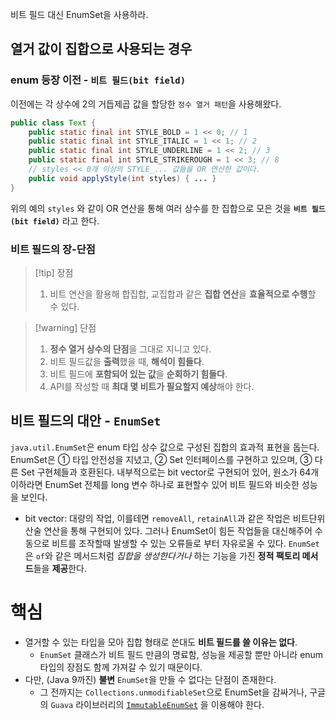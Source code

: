 비트 필드 대신 EnumSet을 사용하라.
## 열거 값이 집합으로 사용되는 경우
### enum 등장 이전 - `비트 필드(bit field)`
이전에는 각 상수에 2의 거듭제곱 값을 할당한 `정수 열거 패턴`을 사용해왔다.
```java
public class Text {
	public static final int STYLE_BOLD = 1 << 0; // 1
	public static final int STYLE_ITALIC = 1 << 1; // 2
	public static final int STYLE_UNDERLINE = 1 << 2; // 3
	public static final int STYLE_STRIKEROUGH = 1 << 3; // 8
	// styles << 0개 이상의 STYLE_... 값들을 OR 연산한 값이다.
	public void applyStyle(int styles) { ... }
}
```
위의 예의 `styles` 와 같이 OR 연산을 통해 여러 상수를 한 집합으로 모은 것을 **`비트 필드(bit field)`** 라고 한다.
### 비트 필드의 장-단점
> [!tip] 장점
> 1. 비트 연산을 활용해 합집합, 교집합과 같은 **집합 연산**을 **효율적으로 수행**할 수 있다.

>[!warning] 단점
> 1. **정수 열거 상수의 단점**을 그대로 지니고 있다.
> 2. 비트 필드값을 **출력**했을 때, **해석이 힘들다**.
> 3. 비트 필드에 **포함되어 있는 값**을 **순회하기 힘들다**.
> 4. API를 작성할 때 **최대 몇 비트가 필요할지 예상**해야 한다.
## 비트 필드의 대안 - `EnumSet`
`java.util.EnumSet`은 enum 타입 상수 값으로 구성된 집합의 효과적 표현을 돕는다.
EnumSet은 ① 타입 안전성을 지녔고, ② Set 인터페이스를 구현하고 있으며, ③ 다른 Set 구현체들과 호환된다.
내부적으로는 bit vector로 구현되어 있어, 원소가 64개 이하라면 EnumSet 전체를 long 변수 하나로 표현할수 있어 비트 필드와 비슷한 성능을 보인다.
- bit vector: 
대량의 작업, 이를테면 `removeAll`, `retainAll`과 같은 작업은 비트단위 산술 연산을 통해 구현되어 있다.
그러나 EnumSet이 힘든 작업들을 대신해주어 수동으로 비트를 조작할때 발생할 수 있는 오류들로 부터 자유로울 수 있다.
`EnumSet`은 `of`와 같은 메서드처럼 *집합을 생성한다거나* 하는 기능을 가진 **정적 팩토리 메서드**들을 **제공**한다.

# 핵심
- 열거할 수 있는 타입을 모아 집합 형태로 쓴대도 **비트 필드를 쓸 이유는 없다**.
	- `EnumSet` 클래스가 비트 필드 만큼의 명료함, 성능을 제공할 뿐만 아니라 enum 타입의 장점도 함께 가져갈 수 있기 때문이다.
- 다만, (Java 9까진) **불변** `EnumSet`을 만들 수 없다는 단점이 존재한다.
	- 그 전까지는 `Collections.unmodifiableSet`으로 EnumSet을 감싸거나, 구글의 `Guava` 라이브러리의 [`ImmutableEnumSet`](https://github.com/google/guava/blob/master/guava/src/com/google/common/collect/ImmutableEnumSet.java) 을 이용해야 한다.